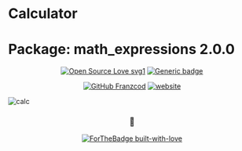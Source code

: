 # Calculator

# Package: math_expressions 2.0.0

<div align="center">
  
[![Open Source Love svg1](https://badges.frapsoft.com/os/v1/open-source.svg?v=103)](https://github.com/ellerbrock/open-source-badges/)      [![Generic badge](https://img.shields.io/badge/Linkedin-Palacios-blue.svg)](https://www.linkedin.com/in/francisco-palacios1989/)



[![GitHub Franzcod](https://img.shields.io/github/followers/Franzcod?label=follow&style=social)](https://github.com/Franzcod)  [![website](https://img.shields.io/badge/Portfolio_Website-2648ff?style=flat-square&logo=google-chrome)](https://fpalacios.com.ar/)
</div>



![calc](https://user-images.githubusercontent.com/53352272/91650311-37a60100-ea54-11ea-8fc5-92b74f528700.jpg)

<div align="center">

### 🐺
[![ForTheBadge built-with-love](http://ForTheBadge.com/images/badges/built-with-love.svg)](https://GitHub.com/Naereen/)

</div>

